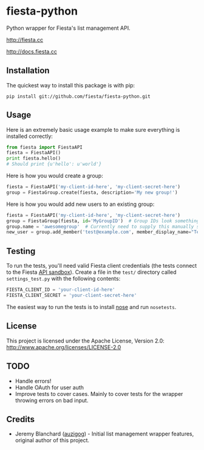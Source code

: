 # fiesta-python

Python wrapper for Fiesta's list management API.

http://fiesta.cc

http://docs.fiesta.cc

## Installation
The quickest way to install this package is with pip:

    pip install git://github.com/fiesta/fiesta-python.git

## Usage

Here is an extremely basic usage example to make sure everything is installed correctly:

```python
from fiesta import FiestaAPI
fiesta = FiestaAPI()
print fiesta.hello()
# Should print {u'hello': u'world'}
```

Here is how you would create a group:

```python
fiesta = FiestaAPI('my-client-id-here', 'my-client-secret-here')
group = FiestaGroup.create(fiesta, description='My new group!')
```

Here is how you would add new users to an existing group:

```python
fiesta = FiestaAPI('my-client-id-here', 'my-client-secret-here')
group = FiestaGroup(fiesta, id='MyGroupID')  # Group IDs look something like this: Ar4i3_yFstAyA9AA
group.name = 'awesomegroup'  # Currently need to supply this manually since there is no built-in default name for each group
new_user = group.add_member('test@example.com', member_display_name="Test User")
```

## Testing

To run the tests, you'll need valid Fiesta client credentials (the tests connect to the Fiesta [API sandbox](http://docs.fiesta.cc/sandbox.html)). Create a file in the `test/` directory called `settings_test.py` with the following contents:

```python
FIESTA_CLIENT_ID = 'your-client-id-here'
FIESTA_CLIENT_SECRET = 'your-client-secret-here'
```

The easiest way to run the tests is to install [nose](http://readthedocs.org/docs/nose/en/latest/) and run `nosetests`.

## License

This project is licensed under the Apache License, Version 2.0: http://www.apache.org/licenses/LICENSE-2.0

## TODO

  * Handle errors!
  * Handle OAuth for user auth
  * Improve tests to cover cases. Mainly to cover tests for the wrapper throwing errors on bad input.

## Credits

  * Jeremy Blanchard ([auzigog](https://github.com/auzigog)) - Initial list management wrapper features, original author of this project.
